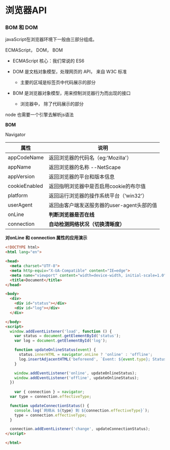 # 浏览器API

### BOM 和 DOM

javaScript在浏览器环境下一般由三部分组成。

ECMAScript， DOM， BOM

- ECMAScript 核心：我们常说的 ES6
- DOM 是文档对象模型，处理网页的 API， 来自 W3C 标准
  - 主要的区域是标签页中代码展示的部分

- BOM 是浏览器对象模型，用来控制浏览器行为而出现的接口
  - 浏览器中， 除了代码展示的部分 

node 也需要一个引擎去解析js语法

**BOM**

Navigator 

| 属性          | 说明                                       |
| ------------- | ------------------------------------------ |
| appCodeName   | 返回浏览器的代码名（eg:'Mozilla'）         |
| appName       | 返回浏览器的名称 --NetScape                |
| appVersion    | 返回浏览器的平台和版本信息                 |
| cookieEnabled | 返回指明浏览器中是否启用cookie的布尔值     |
| platform      | 返回运行浏览器的操作系统平台（‘win32’）    |
| userAgent     | 返回由客户端发送服务器的user-agent头部的值 |
| onLine        | **判断浏览器是否在线**                     |
| connection    | **自动检测网络状况（切换清晰度）**         |

**对onLine 和 connection 属性的应用演示**

```html
<!DOCTYPE html>
<html lang="en">

<head>
  <meta charset="UTF-8">
  <meta http-equiv="X-UA-Compatible" content="IE=edge">
  <meta name="viewport" content="width=device-width, initial-scale=1.0">
  <title>Document</title>
</head>

<body>
  <div>
    <div id="status"></div>
    <div id="log"></div>
  </div>

</body>
<script>
  window.addEventListener('load', function () {
    var status = document.getElementById('status');
    var log = document.getElementById('log');

    function updateOnlineStatus(event) {
      status.innerHTML = navigator.onLine ? 'online' : 'offline';
      log.insertAdjacentHTML('beforeend', `Event: ${event.type}; Status: ${status.innerHTML}`);
    }

    window.addEventListener('online', updateOnlineStatus);
    window.addEventListener('offline', updateOnlineStatus);
  })
    
    var { connection } = navigator;
  var type = connection.effectiveType;

  function updateConnectionStatus() {
    console.log(`网络从 ${type} 到 ${connection.effectiveType}`);
    type = connection.effectiveType;
  }

  connection.addEventListener('change', updateConnectionStatus);
</script>

</html>
```

